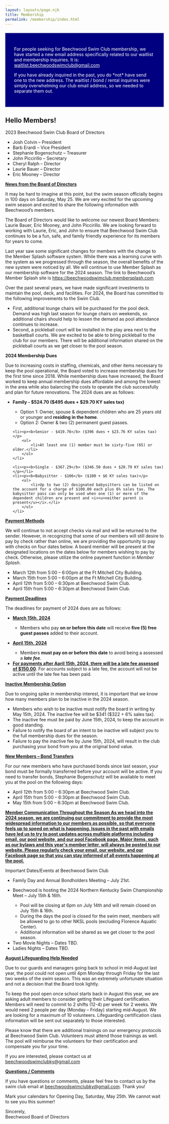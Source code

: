 ```yaml
---
layout: layouts/page.njk
title: Membership
permalink: /membership/index.html
---
```

<section class="[ inner-wrapper ] [ sf-flow ]" style="background: navy; padding: 2em; margin: 1.5em auto;">
 <p style="color: #fff;">For people seeking for Beechwood Swim Club membership, we have started a new email address specifically related to our waitlist and membership inquiries. It is: <a style="color: #fff !important;" href="mailto:waitlist.beechwoodswimclub@gmail.com">waitlist.beechwoodswimclub@gmail.com</a></p>
 <p style="color: #fff;">If you have already inquired in the past, you do *not* have send one to the new address. The waitlist / bond / rental inquiries were simply overwhelming our club email address, so we needed to separate them out. </p>
</section>
 
## Hello Members!

2023 Beechwood Swim Club Board of Directors

* Josh Colvin – President
* Barb Erardi – Vice President
* Stephanie Bogenschutz – Treasurer
* John Piccirillo – Secretary
* Cheryl Ralph – Director
* Laurie Bauer – Director
* Eric Mooney – Director

<p style="font-weight: bold; text-decoration: underline;">News from the Board of Directors</p>
<p>It may be hard to imagine at this point, but the swim season officially begins in 100 days on Saturday, May 25.   We are very excited for the upcoming swim season and excited to share the following information with Beechwood’s members.</p>
 
<p>The Board of Directors would like to welcome our newest Board Members: Laurie Bauer, Eric Mooney, and John Piccirillo.  We are looking forward to working with Laurie, Eric, and John to ensure that Beechwood Swim Club continues to be a fun, safe, and family friendly experience for its members for years to come.</p>
 
<p>Last year saw some significant changes for members with the change to the Member Splash software system.  While there was a learning curve with the system as we progressed through the season, the overall benefits of the new system were noticed by all.  We will continue to use Member Splash as our membership software for the 2024 season.  The link to Beechwood’s Member Splash site is <a href="https://beechwoodswimclub.membersplash.com/">https://beechwoodswimclub.membersplash.com</a></p>
 
<p>Over the past several years, we have made significant investments to maintain the pool, deck, and facilities.  For 2024, the Board has committed to the following improvements to the Swim Club.</p>

<ul>
    <li>First, additional lounge chairs will be purchased for the pool deck.  Demand was high last season for lounge chairs on weekends, so additional chairs should help to lessen the demand as pool attendance continues to increase.</li>
    <li>Second, a pickleball court will be installed in the play area next to the basketball courts.  We are excited to be able to bring pickleball to the club for our members.  There will be additional information shared on the pickleball courts as we get closer to the pool season.</li>
</ul>
 
<p style="font-weight: bold;">2024 Membership Dues</p>
<p>Due to increasing costs in staffing, chemicals, and other items necessary to keep the pool operational, the Board voted to increase membership dues for the first time since 2018.  While membership dues have increased, the Board worked to keep annual membership dues affordable and among the lowest in the area while also balancing the costs to operate the club successfully and plan for future renovations.  The 2024 dues are as follows:</p>

<ul>
    <li><p style="font-weight: bold;">Family - $524.70 ($495 dues + $29.70 KY sales tax)<p>
        <ul>
            <li>Option 1: Owner, spouse & dependent children who are 25 years old or younger and <b>residing in the home</b>.</li>
            <li>Option 2: Owner & two (2) permanent guest passes.</li>
        </ul>
    </li>

    <li><p><b>Senior ‐ $419.76</b> ($396 dues + $23.76 KY sales tax)</p>
        <ul>
            <li>At least one (1) member must be sixty-five (65) or older.</li>
        </ul>
    </li>

    <li><p><b>Single ‐ $367.29</b> ($346.50 dues + $20.79 KY sales tax)</p></li>
    <li><p><b>Babysitter ‐ $106</b> ($100 + $6 KY sales tax)</p>
        <ul>
            <li>Up to two (2) designated babysitters can be listed on the account for a charge of $100.00 each plus 6% sales tax. The babysitter pass can only be used when one (1) or more of the dependent children are present and <i><u>neither parent is present</u></i>.</li>
        </ul>
    </li>
</ul>
 
<p style="font-weight: bold; text-decoration: underline;">Payment Methods</p>
<p>We will continue to not accept checks via mail and will be returned to the sender. However, in recognizing that some of our members will still desire to pay by check rather than online, we are providing the opportunity to pay with checks on four dates below. A board member will be present at the designated locations on the dates below for members wishing to pay by check. Otherwise, please utilize the online payment function in <i>Member Splash</i>.</p>

<ul>
    <li>March 12th from 5:00 – 6:00pm at the Ft Mitchell City Building.</li>
    <li>March 15th from 5:00 – 6:00pm at the Ft Mitchell City Building.</li>
    <li>April 12th from 5:00 – 6:30pm at Beechwood Swim Club.</li>
    <li>April 15th from 5:00 – 6:30pm at Beechwood Swim Club.</li>
</ul>

<p style="font-weight: bold; text-decoration: underline;">Payment Deadlines</p>
<p>The deadlines for payment of 2024 dues are as follows:</p>

<ul>
    <li><p style="font-weight: bold; text-decoration: underline;">March 15th, 2024</p>
        <ul>
            <li>Members who pay <b>on or before this date</b> will receive <b>five (5) free guest passes</b> added to their account.</li>
        </ul>
    </li>
    <li><p style="font-weight: bold; text-decoration: underline;">April 15th, 2024</p>
        <ul>
            <li>Members <b>must pay on or before this date</b> to avoid being a assessed a <b><i>late fee</i></b>.</li>
        </ul>
    </li>
    <li><b><u>For payments after April 15th, 2024, there will be a late fee assessed of $150.00</u></b>. For accounts subject to a late fee, the account will not be active until the late fee has been paid.</li>
</ul>
 
<p style="font-weight: bold; text-decoration: underline;">Inactive Membership Option</p>
<p>Due to ongoing spike in membership interest, it is important that we know how many members plan to be inactive in the 2024 season.</p>

<ul>
    <li>Members who wish to be inactive must notify the board in writing by May 15th, 2024. The inactive fee will be $341 ($322 + 6% sales tax).</li>
    <li>The inactive fee must be paid by June 15th, 2024, to keep the account in good standing.</li>
    <li>Failure to notify the board of an intent to be inactive will subject you to the full membership dues for the season.</li>
    <li>Failure to pay the inactive fee by June 15th, 2024, will result in the club purchasing your bond from you at the original bond value.</li>
</ul>
 
<p style="font-weight: bold; text-decoration: underline;">New Members – Bond Transfers</p>
<p>For our new members who have purchased bonds since last season, your bond must be formally transferred before your account will be active. If you need to transfer bonds, Stephanie Bogenschutz will be available to meet you at the pool on the following days:</p>

<ul>
    <li>April 12th from 5:00 – 6:30pm at Beechwood Swim Club.</li>
    <li>April 15th from 5:00 – 6:30pm at Beechwood Swim Club.</li>
    <li>May 15th from 5:00 – 6:30pm at Beechwood Swim Club.</li>
</ul>
 
<p style="font-weight: bold; text-decoration: underline;">Member Communication Throughout the Season
As we head into the 2024 season, we are continuing our commitment to provide the most widespread information to our members as possible, so that everyone feels up to speed on what is happening. Issues in the past with emails have led us to try to post updates across multiple platforms including email, our pool website, and our pool Facebook page. Major items, such as our bylaws and this year's member letter, will always be posted to our website. Please regularly check your email, our website, and our Facebook page so that you can stay informed of all events happening at the pool.</p> 
 
<p style="font-weight: bold; text-decoration: underline;"></p>Important Dates/Events at Beechwood Swim Club
<ul>
    <li>Family Day and Annual Bondholders Meeting – July 21st.</li>
    <li>
        <p>Beechwood is hosting the 2024 Northern Kentucky Swim Championship Meet – July 15th & 16th.</p>
        <ul>
            <li>Pool will be closing at 6pm on July 14th and will remain closed on July 15th & 16th.</li>
            <li>During the days the pool is closed for the swim meet, members will be allowed to go to other NKSL pools (excluding Florence Aquatic Center).</li>
            <li>Additional information will be shared as we get closer to the pool season.</li>
        </ul>
    </li>
    <li>Two Movie Nights – Dates TBD.</li>
    <li>Ladies Nights – Dates TBD.</li>
</ul>
 
<p style="font-weight: bold; text-decoration: underline;">August Lifeguarding Help Needed</p>
<p>Due to our guards and managers going back to school in mid-August last year, the pool could not open until 4pm Monday through Friday for the last two weeks of the swim season.  This was an extremely unfortunate situation and not a decision that the Board took lightly.</p>
 
<p>To keep the pool open once school starts back in August this year, we are asking adult members to consider getting their Lifeguard certification.  Members will need to commit to 2 shifts (12-4) per week for 2 weeks.  We would need 2 people per day (Monday – Friday) starting mid-August.  We are looking for a maximum of 10 volunteers.  Lifeguarding certification class information will be sent out separately to those interested.</p>
 
<p>Please know that there are additional trainings on our emergency protocols at Beechwood Swim Club.  Volunteers must attend those trainings as well.  The pool will reimburse the volunteers for their certification and compensate you for your time.</p>
 
<p>If you are interested, please contact us at <a href="mailto:beechwoodswimclubky@gmail.com">beechwoodswimclubky@gmail.com</a></p>
 
<p style="font-weight: bold; text-decoration: underline;">Questions / Comments</p>
<p>If you have questions or comments, please feel free to contact us by the swim club email at <a href="mailto:beechwoodswimclubky@gmail.com">beechwoodswimclubky@gmail.com</a>. Thank you!</p>
 
<p>Mark your calendars for Opening Day, Saturday, May 25th. We cannot wait to see you this summer!</p>
 
<p>Sincerely,<br>
Beechwood Board of Directors</p>

<!-- The temperature was in the 70's today, and we are gaining more minutes of daylight with each passing day. Before we know it, winter will be a distant memory, and the sights, sounds, and feelings that have defined summer for generations of us will be alive at Beechwood Swim Club. 

One of the more prominent changes from last season is that the club is transitioning to a new management software called *[Member Splash](https://beechwoodswimclub.membersplash.com/)*. Several board members vetted new software programs and concluded that Member Splashwas a more sophisticated option to serve the growing need for online management and communication with our members. While many of the benefits may not be visible from the perspective of members, our new software will allow you to pay your membership, buy guest passes, as well as have the front gate staff check you and your guests in quickly at the front gate. There is a learning curve with any new software, and while we are confident in the need for the switch, we ask that you be patient with us when technology issues inevitably arise. ***Information on how to log into [Member Splash](https://beechwoodswimclub.membersplash.com/) is provided at the conclusion of this newsletter***.

The switch to the new software meant that our records of our membership needed to be transferred, which unfortunately involved a significant amount of manual entry and time. However, the silver lining is that this account-by-account data entry revealed that many of our member accounts still contained outdated information, and this was a prime opportunity to update our records to see that our biographical information is presently accurate. Thus, we are requiring each member to fill out a ***membership information form*** so that we can update and cross-check the information. Only one form is required per membership; you do not have to submit one individually for households with multiple people. ***The membership information form can be accessed by clicking*** [here](https://mcusercontent.com/d2234782ae340940dd72dad5c/files/2f9f3a94-e80b-881d-abe7-cb7c083f3e91/Membership_Information_Form_._Final_Version.docx). Please fill out the form and return it to us either by email to <beechwoodswimclubky@gmail.com> (preferred) or by mailing it to PO Box 17066, Fort Mitchell, Kentucky, 41017 by ***April 15th***. Your account will not be active on opening weekend if the membership form has not been received, so please return it to avoid unnecessary hardship on what should be an exciting weekend. Instructions on accessing *[Member Splash](https://beechwoodswimclub.membersplash.com/)* are contained further down. 

Another necessary change that some may perceive as significant is that ***we will not be accepting checks by mail to our PO Box this year***. Last year, we ran into far too many circumstances of checks becoming lost in the mail, being delayed by weeks, never arriving at all, being placed in another PO Box, and a multitude of other issues. To eliminate these problems for the benefit of both our members and the board members processing the payments, we are not accepting checks via mail. However, in recognizing that some of our members will still desire to pay by check rather than online, we are providing opportunities to deliver checks.  A board member will be present on the following dates, times, and locations to accept them:

- ***March 1st, 5:00 - 7:00 PM, Fort Mitchell City Building***
- ***March 11th, 1:00 - 2:30 PM, Erlanger Public Library, Anne Room***
- ***April 15th, 12:00 - 2:00 PM, Beechwood Swim Club***

Members wishing to pay by check can bring their check to the club on those designated occasions. Otherwise, please utilize the online payment function in *[Member Splash](https://beechwoodswimclub.membersplash.com/)*.

The membership dues for the 2023 season remain unchanged from the 2022 season. However, the State of Kentucky has passed a new law effective January 1, 2023 that requires a 6% sales tax to be applied to club membership fees.  The sales tax has been added to the membership dues and are listed below: 

**Family** - $477 ($450 dues + $27 sales tax)
- Option 1: Owner, spouse & dependent children who are 25 years old or younger and ***residing in the home***. 
- Option 2: Owner & two (2) permanent guest passes

**Senior** ‐ $381.60 ($360 dues + $21.60 sales tax) 
- At least one (1) member must be sixty-five (65) or older

**Single** ‐ $333.90 ($315 dues + $18.90 sales tax)

**Babysitter** ‐ $106 ($100 + $6 sales tax)
- Up to two (2) designated babysitters can be listed on the account for a charge of   $100.00 each plus 6% sales tax. The babysitter pass can only be used when one (1) or more of the dependent children are present and neither parent is present. 

The deadlines for payment of 2023 dues are as follows:
- **March 15th, 2023** - Members who pay **on or before this date** will receive **five (5) free guest passes** added to their account
- **April 15th, 2023** - Members **must pay on or before this date** to avoid being a assessed a **late fee**

**For payments after April 15th, 2023, there will be a late fee assessed of $150.00**. For accounts subject to a late fee, the account will not be active on opening weekend unless the late fee has been paid. The Board of Directors wants nothing more than to assess absolutely ***zero*** late fees. It is our hope that by sharing these deadlines over the last year and posting them in multiple places, all dues are paid timely, and no late fee is assessed to any member. However, to encourage compliance with the deadlines and allow the board to make financial decisions for the upcoming season, the late fee must exist, and it will be enforced. Please pay on time so that opening weekend is nothing but smiles for both sides. 
 
Due to ongoing spike in membership interest, it is important that we know how many members plan to be ***inactive*** in the 2023 season. Members who wish to be inactive must notify the board in writing by May 15th, 2023. The inactive fee will be $310 ($292.50 + 6% sales tax). Likewise, ***the inactive fee must be paid by June 15th, 2023***, to keep the account in good standing. Failure to notify the board of an intent to be inactive will subject you to the full membership dues for the season, and failure to pay the inactive fee by ***June 15th, 2023***, will result in the club purchasing your bond from you at the original bond value.
 
For our new members who have purchased bonds since last season, your bond must be formally transferred before your account will be active. If you need to transfer bonds, Stephanie Bogenschutz will be available to meet you at the pool on the following days:

- 5/3/23 from 5:00 – 6:00 pm
- 5/10/23 from 5:00 – 6:00 pm
- 5/12/23 from 4:00 – 5:30 pm
- 5/27/23 from 11:00 am – 12:00 pm

As always, if you have questions, please feel free to contact us at the swim club email, which is <beechwoodswimclubky@gmail.com>. As much as the contents of this letter may now sound direct, please understand it is merely out of a desire to convey information clearly and without room for misunderstanding. Each member of the Board of Directors genuinely cares about Beechwood Swim Club; its past, its present, and its future. Each of you is a part of that; some of you the past, all of you the present, and hopefully many of you the future. Preserving the summer experience that is Beechwood Swim Club for current and future generations is what drives us to join the board, and that experience would not exist without our members. 
 
As we head into the 2023 season, we are continuing our commitment to provide the most widespread information to our members as possible, so that everyone feels up to speed on what is happening. Issues in the past with emails have led us to try to post updates across multiple platforms including email, our pool website, and our pool [Facebook page](https://www.facebook.com/people/Beechwood-Swim-Club/100063776424126/). Major items, such as our newly updated bylaws and this year’s member letter, will always be posted to our [website](https://www.beechwoodswimclub.org/). However, for the most timely and current updates, such as closure of the pool due to weather and things of that nature, our Facebook page is the best place to stay informed. Please stay up to speed with your email, our website, and our Facebook page so that we have the best chance of reaching you. 

Lastly the club is hiring employees for this upcoming summer. Interviews will be held in the Anne Room of the Erlanger Public Library on March 11th and March 19th from 1:00 PM - 2:30 PM. This information is included in the flyer attached [here](https://mcusercontent.com/d2234782ae340940dd72dad5c/images/63b915e9-abe9-b245-9183-0de45990d5bf.jpg). We would love to have our local kids join us this summer. 
 
Mark your calendars for Opening Day, Saturday, May 27th. We cannot wait to see you; sunnier days are ahead.

Sincerely,

Beechwood Board of Directors -->
